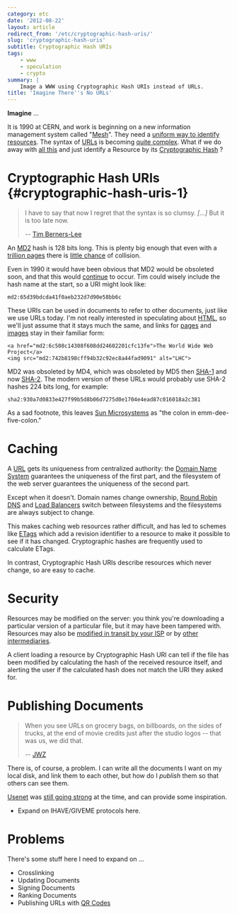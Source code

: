 ```yaml
---
category: etc
date: '2012-08-22'
layout: article
redirect_from: '/etc/cryptographic-hash-uris/'
slug: 'cryptographic-hash-uris'
subtitle: Cryptographic Hash URIs
tags:
    - www
    - speculation
    - crypto
summary: |
    Image a WWW using Cryptographic Hash URIs instead of URLs.
title: 'Imagine There''s No URLs'
---
```


**Imagine** ...

It is 1990 at CERN, and work is beginning on a new information
management system called
"[Mesh](https://www.w3.org/History/1989/proposal.html)". They need a
[uniform way to identify
resources](https://en.wikipedia.org/wiki/Uniform_resource_identifier).
The syntax of [URLs](http://en.wikipedia.org/wiki/URL) is becoming
[quite complex](http://www.w3.org/People/Berners-Lee/FAQ.html). What if
we do away with [all this](http://en.wikipedia.org/wiki/True_Names) and
just identify a Resource by its [Cryptographic
Hash](http://en.wikipedia.org/wiki/Cryptographic_hash_function) ?

Cryptographic Hash URIs {#cryptographic-hash-uris-1}
=======================

> I have to say that now I regret that the syntax is so clumsy.
> *\[...\]* But it is too late now.
>
> -- [Tim
> Berners-Lee](http://www.w3.org/People/Berners-Lee/FAQ.html#etc)

An [MD2](http://en.wikipedia.org/wiki/MD2_(cryptography)) hash is 128
bits long. This is plenty big enough that even with a [trillion
pages](http://googleblog.blogspot.com.au/2008/07/we-knew-web-was-big.html)
there is [little chance](http://en.wikipedia.org/wiki/Birthday_problem)
of collision.

Even in 1990 it would have been obvious that MD2 would be obsoleted
soon, and that this would
[continue](http://en.wikipedia.org/wiki/MD4#Security) to occur. Tim
could wisely include the hash name at the start, so a URI might look
like:

    md2:65d39bdcda41f0aeb232d7d90e58bb6c

These URIs can be used in documents to refer to other documents, just
like we use URLs today. I'm not really interested in speculating about
[HTML](http://infomesh.net/html/history/early/), so we'll just assume
that it stays much the same, and links for
[pages](http://www.w3.org/History/19921103-hypertext/hypertext/WWW/TheProject.html)
and [images](http://en.wikipedia.org/wiki/Les_Horribles_Cernettes) stay
in their familiar form:

~~~
<a href="md2:6c508c14308f608dd24602201cfc13fe">The World Wide Web Project</a>
<img src="md2:742b8198cff94b32c92ec8a44fad9091" alt="LHC">
~~~

MD2 was obsoleted by MD4, which was obsoleted by MD5 then
[SHA-1](http://en.wikipedia.org/wiki/SHA-1) and now
[SHA-2](http://en.wikipedia.org/wiki/SHA-2). The modern version of these
URLs would probably use SHA-2 hashes 224 bits long, for example:

    sha2:930a7d0833e427f99b5d8b06d7275d0e1704e4ead87c016018a2c381

As a sad footnote, this leaves [Sun
Microsystems](http://web.archive.org/web/19990421184325/http://www.sun.com/)
as "the colon in emm-dee-five-colon."

Caching
=======

A [URL](https://en.wikipedia.org/wiki/URL) gets its uniqueness from
centralized authority: the [Domain Name
System](https://en.wikipedia.org/wiki/Domain_Name_System) guarantees the
uniqueness of the first part, and the filesystem of the web server
guarantees the uniqueness of the second part.

Except when it doesn't. Domain names change ownership, [Round Robin
DNS](https://en.wikipedia.org/wiki/Round-robin_DNS) and [Load
Balancers](http://en.wikipedia.org/wiki/Load_balancing_(computing))
switch between filesystems and the filesystems are always subject to
change.

This makes caching web resources rather difficult, and has led to
schemes like [ETags](https://en.wikipedia.org/wiki/HTTP_ETag) which add a
revision identifier to a resource to make it possible to see if it has
changed. Cryptographic hashes are frequently used to calculate ETags.

In contrast, Cryptographic Hash URIs describe resources which never
change, so are easy to cache.

Security
========

Resources may be modified on the server: you think you're downloading a
particular version of a particular file, but it may have been tampered
with. Resources may also be
[modified in transit by your ISP](http://www.mattcutts.com/blog/confirmed-isp-modifies-google-home-page/)
or by [other
intermediaries](https://en.wikipedia.org/wiki/Man-in-the-middle_attack).

A client loading a resource by Cryptographic Hash URI can tell if the
file has been modified by calculating the hash of the received resource
itself, and alerting the user if the calculated hash does not match the
URI they asked for.

Publishing Documents
====================

> When you see URLs on grocery bags, on billboards, on the sides of
> trucks, at the end of movie credits just after the studio logos --
> that was us, we did that.
>
> -- [JWZ](http://www.jwz.org/gruntle/nomo.html)

There is, of course, a problem. I can write all the documents I want on
my local disk, and link them to each other, but how do I *publish* them
so that others can see them.

[Usenet](http://tools.ietf.org/html/rfc1036) was [still going
strong](http://en.wikipedia.org/wiki/Usenet#Public_venue) at the time,
and can provide some inspiration.

-   Expand on IHAVE/GIVEME protocols here.

Problems
========

There's some stuff here I need to expand on ...

-   Crosslinking
-   Updating Documents
-   Signing Documents
-   Ranking Documents
-   Publishing URLs with [QR Codes](http://en.wikipedia.org/wiki/QR_code)
